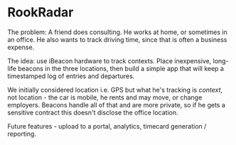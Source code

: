 # RookRadar

The problem: A friend does consulting. He works at home, or sometimes in an office. He also wants to track driving time, since that is often a business expense.

The idea: use iBeacon hardware to track contexts. Place inexpensive, long-life beacons in the three locations, then build a simple app that will keep a timestamped 
log of entries and departures.

We initially considered location i.e. GPS but what he's tracking is _context_, not location - the car is mobile, he rents and may move, or change employers. Beacons handle all of that and are
more private, so if he gets a sensitive contract this doesn't disclose the office location.

Future features - upload to a portal, analytics, timecard generation / reporting.
